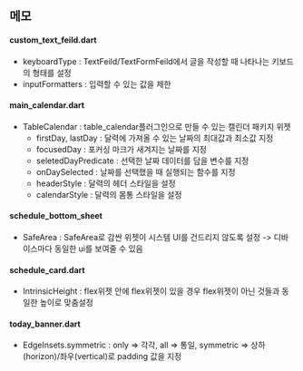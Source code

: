 ## 메모

#### custom_text_feild.dart
- keyboardType : TextFeild/TextFormFeild에서 글을 작성할 때 나타나는 키보드의 형태를 설정
- inputFormatters : 입력할 수 있는 값을 제한

#### main_calendar.dart
- TableCalendar : table_calendar플러그인으로 만들 수 있는 캘린더 패키지 위젯
  - firstDay, lastDay : 달력에 가져올 수 있는 날짜의 최대값과 최소값 지정
  - focusedDay : 포커싱 마크가 새겨지는 날짜를 지정
  - seletedDayPredicate : 선택한 날짜 데이터를 담을 변수를 지정
  - onDaySelected : 날짜를 선택했을 때 실행되는 함수를 지정
  - headerStyle : 달력의 헤더 스타일을 설정
  - calendarStyle : 달력의 몸통 스타일을 설정

#### schedule_bottom_sheet
- SafeArea : SafeArea로 감싼 위젯이 시스템 UI를 건드리지 않도록 설정 -> 디바이스마다 동일한 ui를 보여줄 수 있음

#### schedule_card.dart
- IntrinsicHeight : flex위젯 안에 flex위젯이 있을 경우 flex위젯이 아닌 것들과 동일한 높이로 맞춤설정

#### today_banner.dart
- EdgeInsets.symmetric : only => 각각, all => 통일, symmetric => 상하(horizon)/좌우(vertical)로 padding 값을 지정

